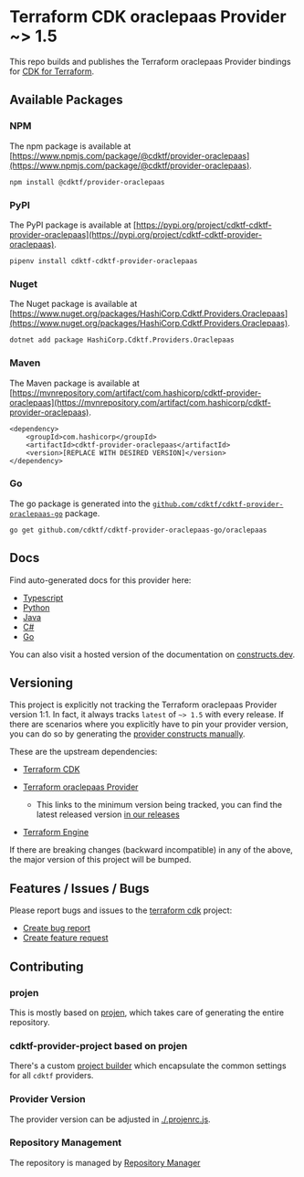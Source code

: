 # Terraform CDK oraclepaas Provider ~> 1.5

This repo builds and publishes the Terraform oraclepaas Provider bindings for [CDK for Terraform](https://cdk.tf).

## Available Packages

### NPM

The npm package is available at [https://www.npmjs.com/package/@cdktf/provider-oraclepaas](https://www.npmjs.com/package/@cdktf/provider-oraclepaas).

`npm install @cdktf/provider-oraclepaas`

### PyPI

The PyPI package is available at [https://pypi.org/project/cdktf-cdktf-provider-oraclepaas](https://pypi.org/project/cdktf-cdktf-provider-oraclepaas).

`pipenv install cdktf-cdktf-provider-oraclepaas`

### Nuget

The Nuget package is available at [https://www.nuget.org/packages/HashiCorp.Cdktf.Providers.Oraclepaas](https://www.nuget.org/packages/HashiCorp.Cdktf.Providers.Oraclepaas).

`dotnet add package HashiCorp.Cdktf.Providers.Oraclepaas`

### Maven

The Maven package is available at [https://mvnrepository.com/artifact/com.hashicorp/cdktf-provider-oraclepaas](https://mvnrepository.com/artifact/com.hashicorp/cdktf-provider-oraclepaas).

```
<dependency>
    <groupId>com.hashicorp</groupId>
    <artifactId>cdktf-provider-oraclepaas</artifactId>
    <version>[REPLACE WITH DESIRED VERSION]</version>
</dependency>
```

### Go

The go package is generated into the [`github.com/cdktf/cdktf-provider-oraclepaas-go`](https://github.com/cdktf/cdktf-provider-oraclepaas-go) package.

`go get github.com/cdktf/cdktf-provider-oraclepaas-go/oraclepaas`

## Docs

Find auto-generated docs for this provider here:

* [Typescript](./docs/API.typescript.md)
* [Python](./docs/API.python.md)
* [Java](./docs/API.java.md)
* [C#](./docs/API.csharp.md)
* [Go](./docs/API.go.md)

You can also visit a hosted version of the documentation on [constructs.dev](https://constructs.dev/packages/@cdktf/provider-oraclepaas).

## Versioning

This project is explicitly not tracking the Terraform oraclepaas Provider version 1:1. In fact, it always tracks `latest` of `~> 1.5` with every release. If there are scenarios where you explicitly have to pin your provider version, you can do so by generating the [provider constructs manually](https://cdk.tf/imports).

These are the upstream dependencies:

* [Terraform CDK](https://cdk.tf)
* [Terraform oraclepaas Provider](https://registry.terraform.io/providers/hashicorp/oraclepaas/1.5.0)

  * This links to the minimum version being tracked, you can find the latest released version [in our releases](https://github.com/cdktf/cdktf-provider-oraclepaas/releases)
* [Terraform Engine](https://terraform.io)

If there are breaking changes (backward incompatible) in any of the above, the major version of this project will be bumped.

## Features / Issues / Bugs

Please report bugs and issues to the [terraform cdk](https://cdk.tf) project:

* [Create bug report](https://cdk.tf/bug)
* [Create feature request](https://cdk.tf/feature)

## Contributing

### projen

This is mostly based on [projen](https://github.com/eladb/projen), which takes care of generating the entire repository.

### cdktf-provider-project based on projen

There's a custom [project builder](https://github.com/hashicorp/cdktf-provider-project) which encapsulate the common settings for all `cdktf` providers.

### Provider Version

The provider version can be adjusted in [./.projenrc.js](./.projenrc.js).

### Repository Management

The repository is managed by [Repository Manager](https://github.com/hashicorp/cdktf-repository-manager/)
